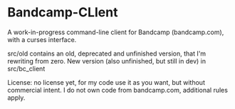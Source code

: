 # Bandcamp-CLIent
A work-in-progress command-line client for Bandcamp (bandcamp.com), with a curses interface.

src/old contains an old, deprecated and unfinished version, that I'm rewriting from zero. New version (also unfinished, but still in dev) in src/bc_client

License: no license yet, for my code use it as you want, but without commercial intent. I do not own code from bandcamp.com, additional rules apply.
